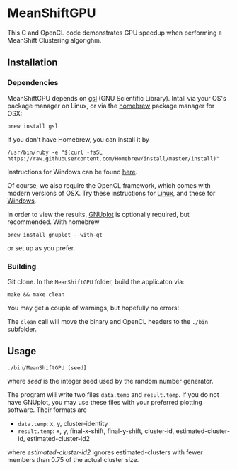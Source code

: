 # MeanShiftGPU

This C and OpenCL code demonstrates GPU speedup when performing a MeanShift Clustering algorighm.

## Installation

### Dependencies 

MeanShiftGPU depends on [gsl](https://www.gnu.org/software/gsl/) (GNU Scientific Library).
Intall via your OS's package manager on Linux, or via the [homebrew](https://brew.sh/) package manager for OSX:

```
brew install gsl
```
If you don't have Homebrew, you can install it by

```
/usr/bin/ruby -e "$(curl -fsSL https://raw.githubusercontent.com/Homebrew/install/master/install)"
```

Instructions for Windows can be found [here](http://www2.lawrence.edu/fast/GREGGJ/CMSC210/gsl/gsl.html).


Of course, we also require the OpenCL framework, which comes with modern versions of OSX. Try these instructions for [Linux](https://wiki.tiker.net/OpenCLHowTo/), 
and these for [Windows](https://streamhpc.com/blog/2015-03-16/how-to-install-opencl-on-windows/).

In order to view the results, [GNUplot](http://www.gnuplot.info/) is optionally required, but recommended. With homebrew
```
brew install gnuplot --with-qt
```
or set up as you prefer.

### Building

Git clone. In the ```MeanShiftGPU``` folder, build the applicaton via:

```
make && make clean
```

You may get a couple of warnings, but hopefully no errors!

The ```clean``` call will move the binary and OpenCL headers to the ```./bin``` subfolder.

## Usage

```
./bin/MeanShiftGPU [seed]
```

where *seed* is the integer seed used by the random number generator.

The program will write two files ```data.temp``` and ```result.temp```. If you do not have GNUplot, you may use these files with your preferred plotting software.
Their formats are

* ```data.temp```: x, y, cluster-identity
* ```result.temp```: x, y, final-x-shift, final-y-shift, cluster-id, estimated-cluster-id, estimated-cluster-id2

where _estimated-cluster-id2_ ignores estimated-clusters with fewer members than 0.75 of the actual cluster size.
